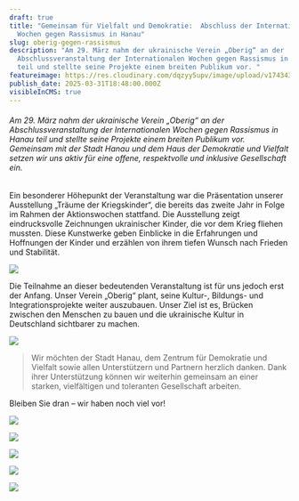 ```yaml
---
draft: true
title: "Gemeinsam für Vielfalt und Demokratie:  Abschluss der Internationalen
  Wochen gegen Rassismus in Hanau"
slug: oberig-gegen-rassismus
description: "Am 29. März nahm der ukrainische Verein „Oberig“ an der
  Abschlussveranstaltung der Internationalen Wochen gegen Rassismus in Hanau
  teil und stellte seine Projekte einem breiten Publikum vor. "
featureimage: https://res.cloudinary.com/dqzyy5upv/image/upload/v1743439003/1_sgammk.jpg
publish_date: 2025-03-31T18:48:00.000Z
visibleInCMS: true
---
```

###### Am 29. März nahm der ukrainische Verein „Oberig“ an der Abschlussveranstaltung der Internationalen Wochen gegen Rassismus in Hanau teil und stellte seine Projekte einem breiten Publikum vor. Gemeinsam mit der Stadt Hanau und dem Haus der Demokratie und Vielfalt setzen wir uns aktiv für eine offene, respektvolle und inklusive Gesellschaft ein.

Ein besonderer Höhepunkt der Veranstaltung war die Präsentation unserer Ausstellung „Träume der Kriegskinder“, die bereits das zweite Jahr in Folge im Rahmen der Aktionswochen stattfand. Die Ausstellung zeigt eindrucksvolle Zeichnungen ukrainischer Kinder, die vor dem Krieg fliehen mussten. Diese Kunstwerke geben Einblicke in die Erfahrungen und Hoffnungen der Kinder und erzählen von ihrem tiefen Wunsch nach Frieden und Stabilität.

![](https://res.cloudinary.com/dqzyy5upv/image/upload/v1743439004/IMG-20250330-WA0002_yscg05.jpg)

Die Teilnahme an dieser bedeutenden Veranstaltung ist für uns jedoch erst der Anfang. Unser Verein „Oberig“ plant, seine Kultur-, Bildungs- und Integrationsprojekte weiter auszubauen. Unser Ziel ist es, Brücken zwischen den Menschen zu bauen und die ukrainische Kultur in Deutschland sichtbarer zu machen.

![](https://res.cloudinary.com/dqzyy5upv/image/upload/v1743439002/3_kujkbq.jpg)

> Wir möchten der Stadt Hanau, dem Zentrum für Demokratie und Vielfalt sowie allen Unterstützern und Partnern herzlich danken. Dank ihrer Unterstützung können wir weiterhin gemeinsam an einer starken, vielfältigen und toleranten Gesellschaft arbeiten.

Bleiben Sie dran – wir haben noch viel vor!

![](https://res.cloudinary.com/dqzyy5upv/image/upload/v1743439007/7_cdeiak.jpg)

![](https://res.cloudinary.com/dqzyy5upv/image/upload/v1743439003/4_2_ufhool.jpg)

![](https://res.cloudinary.com/dqzyy5upv/image/upload/v1743439004/5_ccjtaq.jpg)

![](https://res.cloudinary.com/dqzyy5upv/image/upload/v1743439004/8_bc8ruh.jpg)

![](https://res.cloudinary.com/dqzyy5upv/image/upload/v1743439003/4_abi7up.jpg)
